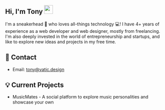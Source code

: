 ## Hi, I'm Tony <img src="https://media.giphy.com/media/hvRJCLFzcasrR4ia7z/giphy.gif" width="28">

I'm a sneakerhead 👟 who loves all-things technology 💻! I have 4+ years of experience as a web developer and web designer, mostly from freelancing. I'm also deeply invested in the world of entrepreneurship and startups, and like to explore new ideas and projects in my free time.

## 📝 Contact
- Email: tony@vatic.design

## 💡 Current Projects
- MusicMates - A social platform to explore music personalities and showcase your own
